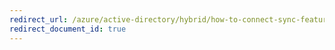 ```yaml
---
redirect_url: /azure/active-directory/hybrid/how-to-connect-sync-feature-directory-extensions
redirect_document_id: true
---
```

